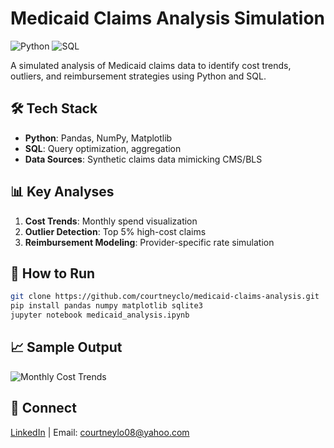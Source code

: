 # Medicaid Claims Analysis Simulation

![Python](https://img.shields.io/badge/Python-3.9%2B-blue)
![SQL](https://img.shields.io/badge/SQL-SQLite%2FPostgreSQL-orange)

A simulated analysis of Medicaid claims data to identify cost trends, outliers, and reimbursement strategies using Python and SQL.

## 🛠️ Tech Stack
- **Python**: Pandas, NumPy, Matplotlib
- **SQL**: Query optimization, aggregation
- **Data Sources**: Synthetic claims data mimicking CMS/BLS

## 📊 Key Analyses
1. **Cost Trends**: Monthly spend visualization
2. **Outlier Detection**: Top 5% high-cost claims
3. **Reimbursement Modeling**: Provider-specific rate simulation

## 🚀 How to Run
```bash
git clone https://github.com/courtneyclo/medicaid-claims-analysis.git
pip install pandas numpy matplotlib sqlite3
jupyter notebook medicaid_analysis.ipynb
```

## 📈 Sample Output
![Monthly Cost Trends](cost_trends.png)

## 🔗 Connect
[LinkedIn](https://linkedin.com/in/courtneylo) | Email: courtneylo08@yahoo.com
